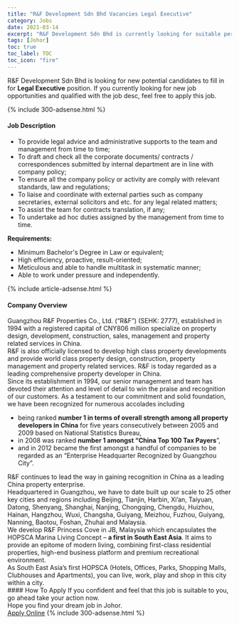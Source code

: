 ```yaml
---
title: "R&F Development Sdn Bhd Vacancies Legal Executive" 
category: Jobs 
date: 2021-03-14 
excerpt: "R&F Development Sdn Bhd is currently looking for suitable person to fill in the Legal Executive which based in Johor" 
tags: [Johor] 
toc: true 
toc_label: TOC 
toc_icon: "fire" 
--- 
```


<p>R&F Development Sdn Bhd is looking for new potential candidates to fill in for <b>Legal Executive</b> position. If you currently looking for new job opportunities and qualified with the job desc, feel free to apply this job.
</p>{% include 300-adsense.html %} 
<div><div><h4>Job Description</h4></div><div><div><span><div><ul><li>To provide legal advice and administrative supports to the team and management from time to time;</li><li>To draft and check all the corporate documents/ contracts / correspondences submitted by internal department are in line with company policy;</li><li>To ensure all the company policy or activity are comply with relevant standards, law and regulations;</li><li>To liaise and coordinate with external parties such as company secretaries, external solicitors and etc. for any legal related matters;</li><li>To assist the team for contracts translation, if any;&#160;</li><li>To undertake ad hoc duties assigned by the management from time to time.&#160;</li></ul><div><strong>Requirements:</strong></div><ul><li>Minimum Bachelor's Degree in Law or equivalent;</li><li>High efficiency, proactive, result-oriented;</li><li>Meticulous and able to handle multitask in systematic manner;</li><li>Able to work under pressure and independently.</li></ul></div></span></div></div></div> 
{% include article-adsense.html %} 
<div><div><h4>Company Overview</h4></div><div><div><span><div><div>
	Guangzhou R&amp;F Properties Co., Ltd. (&#8220;R&amp;F&#8221;) (SEHK: 2777), established in 1994 with a registered capital of CNY806 million specialize on property design, development, construction, sales, management and property related services in China.</div>
<div>
	R&amp;F is also officially licensed to develop high class property developments and provide world class property design, construction, property management and property related services. R&amp;F is today regarded as a leading comprehensive property developer in China.</div>
<div>
	Since its establishment in 1994, our senior management and team has devoted their attention and level of detail to win the praise and recognition of our customers. As a testament to our commitment and solid foundation, we have been recognized for numerous accolades including</div>
<ul>
<li>
		being ranked <strong>number 1 in terms of overall strength among all property developers in China</strong> for five years consecutively between 2005 and 2009 based on National Statistics Bureau,</li>
<li>
		in 2008 was ranked <strong>number 1 amongst &#8220;China Top 100 Tax Payers</strong>&#8221;,</li>
<li>
		and in 2012 became the first amongst a handful of companies to be regarded as an &#8220;Enterprise Headquarter Recognized by Guangzhou City&#8221;.</li>
</ul>
<div>
	R&amp;F continues to lead the way in gaining recognition in China as a leading China property enterprise.</div>
<div>
	Headquartered in Guangzhou, we have to date built up our scale to 25 other key cities and regions including Beijing, Tianjin, Harbin, Xi&#8217;an, Taiyuan, Datong, Shenyang, Shanghai, Nanjing, Chongqing, Chengdu, Huizhou, Hainan, Hangzhou, Wuxi, Changsha, Guiyang, Meizhou, Fuzhou, Guiyang, Nanning, Baotou, Foshan, Zhuhai and Malaysia.</div>
<div>
	We develop R&amp;F Princess Cove in JB, Malaysia which encapsulates the HOPSCA Marina Living Concept &#8211; <strong>a first in South East Asia</strong>. It aims to provide an epitome of modern living, combining first-class residential properties, high-end business platform and premium recreational environment.</div>
<div>
	As South East Asia&#8217;s first HOPSCA (Hotels, Offices, Parks, Shopping Malls, Clubhouses and Apartments), you can live, work, play and shop in this city within a city.</div></div></span></div></div></div> 
#### How To Apply 
If you confident and feel that this job is suitable to you, go ahead take your action now. <br/> 
Hope you find your dream job in Johor. <br/> 
<a href="https://www.jobstreet.com.my/en/job/legal-executive-4506166?jobId=jobstreet-my-job-4506166&" class="btn btn--info" target="_blank" rel="nofollow noopenner">Apply Online</a> 
{% include 300-adsense.html %} 